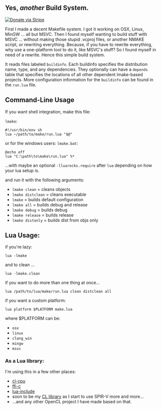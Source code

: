 ## Yes, *another* Build System.

[![Donate via Stripe](https://img.shields.io/badge/Donate-Stripe-green.svg)](https://buy.stripe.com/00gbJZ0OdcNs9zi288)<br>

First I made a decent Makefile system.
I got it working on OSX, Linux, MinGW ... all but MSVC.
Then I found myself wanting to build stuff with MSVC ... without making those stupid .vcproj files, or another NMAKE script, or rewriting everything.
Because, if you have to rewrite everything, why use a one-platform tool to do it, like MSVC's stuff?
So I found myself in need of a rewrite.
Hence this simple build system.

It reads files labeled `buildinfo`.
Each buildinfo specifies the distribution name, type, and any dependencies.
They optionally can have a `depends` table that specifies the locations of all other dependent lmake-based projects.
More configuration information for the `buildinfo` can be found in the `run.lua` file.

## Command-Line Usage

If you want shell integration, make this file:

`lmake`:
```
#!/usr/bin/env sh
lua ~/path/to/make/run.lua "$@"
```
or for the windows users: `lmake.bat`:
```
@echo off
lua "C:\path\to\make\run.lua" %*
```
...with maybe an optional `-lluarocks.require` after `lua` depending on how your lua setup is.

and run it with the following arguments:
- `lmake clean` = cleans objects
- `lmake distclean` = cleans executable
- `lmake` = builds default configuration
- `lmake all` = builds debug and release
- `lmake debug` = builds debug
- `lmake release` = builds release
- `lmake distonly` = builds dist from objs only

## Lua Usage:

if you're lazy:
```
lua -lmake
```

and to clean ...
```
lua -lmake.clean
```

if you want to do more than one thing at once...
```
lua /path/to/lua/make/run.lua clean distclean all
```


if you want a custom platform:
```
lua platform $PLATFORM make.lua
```

where $PLATFORM can be:
- `osx`
- `linux`
- `clang_win`
- `mingw`
- `msvc`

### As a Lua library:

I'm using this in a few other places:
- [cl-cpu](https://github.com/thenumbernine/cl-cpu-lua)
- [ffi-c](https://github.com/thenumbernine/lua-ffi-c)
- [lua-include](https://github.com/thenumbernine/include-lua)
- soon to be my [CL library](https://github.com/thenumbernine/lua-opencl) as I start to use SPIR-V more and more...
- ...and any other OpenCL project I have made based on that.

